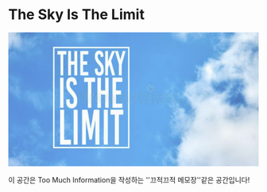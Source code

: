 # The Sky Is The Limit

![image-20210928141259065](md-images/image-20210928141259065.png)



이 공간은 Too Much Information을 작성하는 ''끄적끄적 메모장''같은 공간입니다!

